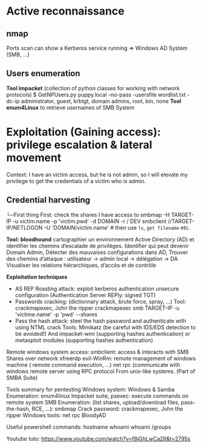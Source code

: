 # Active reconnaissance 
## nmap
Ports scan can show a Kerberos service running => Windows AD System (SMB, ...)

## Users enumeration
**Tool impacket** (collection of python classes for working with network protocols)
$ GetNPUsers.py puppy.local -no-pass -usersfile wordlist.txt -dc-ip administrator, guest, krbtgt, domain admins, root, bin, none
**Tool enum4Linux** to retrieve usernames of SMB System  
  
# Exploitation (Gaining access): privilege escalation & lateral movement
Context: I have an victim access, but he is not admin, so I will elevate my privilege to get the credentials of a victim who is admin.

## Credential harvesting
└─First thing First: check the shares I have access to
    smbmap -H TARGET-IP -u victim.name -p 'victim.pwd' -d DOMAIN -r / DEV
    smbclient //TARGET-IP/NETLOGON -U 'DOMAIN/victim.name'
    # then use `ls`, `get filename` etc.

**Tool: bloodhound**
cartographier un environnement Active Directory (AD) et identifier les chemins d’escalade de privilèges.
Identifier qui peut devenir Domain Admin, Détecter des mauvaises configurations dans AD,  Trouver des chemins d’attaque : utilisateur → admin local → délégation → DA
Visualiser les relations hiérarchiques, d’accès et de contrôle

**Exploitation techniques**
- AS REP Roasting attack: exploit kerberos authentication unsecure configuration (Authentication Server REPly: signed TGT)
- Passwords cracking: (dictionnary attack, brute force, spray, ...)
 Tool: crackmapexec, John the ripper
 crackmapexec smb TARGET-IP -u 'victime.name' -p 'pwd' --shares
- Pass the hash attack: steel the hash password and authenticate with using NTML crack
Tools: Mimikatz (be careful with IDS/EDS detection to be avoided!)
And impacket-wmi (supporting hashes authentication) or
metasploit modules (supporting hashes authentication)

Remote windows system access:
smbclient: access & interacts with SMB Shares over network
xfreerdp
evil-WinRm: remote management of windows machine ( remote command execution, ...)
net rpc (communicate with windows remote server using RPC protocol From unix-like systems. (Part of SMBA Suite)

Tools summary for pentesting Windows system:
Windows & Samba Enumeration: enum4linux
Impacket suite, psexec: execute commands on remote system
SMB Enumeration: (list shares, upload/download files, pass-the-hash, RCE, ...): smbmap
Crack password: crackmapexec, John the ripper
Windows tools: net rpc
BloodyAD


Useful powershell commands:
hostname
whoami
whoami /groups

Youtube tuto: https://www.youtube.com/watch?v=f8jGhLwCa28&t=2795s
